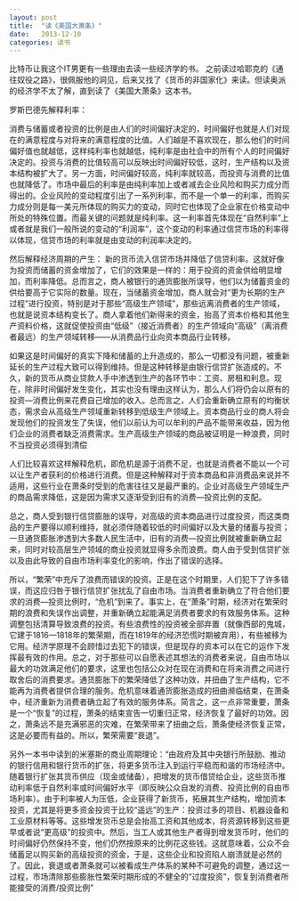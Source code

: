 ```yaml
---
layout: post
title:  "读《美国大萧条》"
date:   2013-12-10
categories: 读书 
---
```


比特币让我这个IT男更有一些理由去读一些经济学的书。
之前读过哈耶克的《通往奴役之路》，很佩服他的洞见，后来又找了《货币的非国家化》来读。但读奥派的经济学不太了解，直到读了《美国大萧条》这本书。

罗斯巴德先解释利率：

消费与储蓄或者投资的比例是由人们的时间偏好决定的，时间偏好也就是人们对现在的满意程度与对将来的满意程度的比值。人们越是不喜欢现在，那么他们的时间偏好值也就越低，这样纯利率也就越低，纯利率是由社会中的所有个人的时间偏好决定的。投资与消费的比值较高可以反映出时间偏好较低，这时，生产结构以及资本结构被扩大了。另一方面，时间偏好较高，纯利率就较高，而投资与消费的比值也就降低了。市场中最后的利率是由纯利率加上或者减去企业风险和购买力成分而得出的。企业风险的变动程度引出了一系列利率，而不是一个单一的利率，而购买力成分则是每一美元所体现的购买力的变动，同时它也体现了企业家在价格变动中所处的特殊位置。而最关键的问题就是纯利率。这一利率首先体现在“自然利率”上或者就是我们一般所说的变动的“利润率”，这个变动的利率通过信贷市场的利率得以体现，信贷市场的利率就是由变动的利润率决定的。

然后解释经济周期的产生：
新的货币流入信贷市场并降低了信贷利率。这就好像为投资而储蓄的资金增加了，它们的效果是一样的：用于投资的资金供给明显增加，而利率降低。总而言之，商人被银行的通货膨胀所误导，他们以为储蓄资金的供给要高于它实际的数量。现在，当储蓄资金增加，商人就会对“更为长期的生产过程”进行投资，特别是对于那些“高级生产领域”，那些远离消费者的生产领域，也就是说资本结构变长了。商人拿着他们新得来的资金，抬高了资本价格和其他生产资料价格，这就促使投资由“低级”（接近消费者）的生产领域向“高级”（离消费者最远）的生产领域转移——从消费品行业向资本商品行业转移。

如果这是时间偏好的真实下降和储蓄的上升造成的，那么一切都没有问题，被重新延长的生产过程大致可以得到维持。但是这种转移是由银行信贷扩张造成的。不久，新的货币从商业贷款人手中渗透到生产的各环节中：工资、房租和利息。现在，除非时间偏好发生变化，其实也没有理由这样认为，那么人们将仍会以原有的投资—消费比例来花费自己增加的收入。总而言之，人们会重新确立原有的均衡状态，需求会从高级生产领域重新转移到低级生产领域上。资本商品行业的商人将会发现他们的投资发生了失误，他们以前认为可以牟利的产品不能带来收益，因为他们企业的消费者缺乏消费需求。生产高级生产领域的商品被证明是一种浪费，同时不当投资必须得到清偿

人们比较喜欢这样解释危机，即危机是源于消费不足，也就是消费者不能以一个可以让生产者获利的价格进行消费。但是这种解释对于资本商品和非消费品来说并不适用，这些行业在萧条时受到的危害往往又是最严重的。企业对高级生产领域生产的商品需求降低，这是因为需求又逐渐受到旧有的消费—投资比例的支配。

总之，商人受到银行信贷膨胀的误导，对高级的资本商品进行过度投资，而这类商品的生产要得以顺利维持，就必须伴随着较低的时间偏好以及大量的储蓄与投资；一旦通货膨胀渗透到大多数人民生活中，旧有的消费—投资比例就被重新确立起来，同时对较高层生产领域的商业投资就显得多余而浪费。商人由于受到信贷扩张以及由此导致的自由市场利率变化的影响，作出了错误的选择。

所以，“繁荣”中充斥了浪费而错误的投资。正是在这个时期里，人们犯下了许多错误，而这应归咎于银行信贷扩张扰乱了自由市场。当消费者重新确立了符合他们要求的消费—投资比例时，“危机”到来了。事实上，在“萧条”时期，经济对在繁荣时期的浪费和失误作出调整，并重新确立起能满足消费者要求的有效服务体系。这种调整包括清算导致浪费的投资。有些浪费性的投资被全部弃置（就像西部的鬼城，它建于1816—1818年的繁荣期，而在1819年的经济恐慌时期被弃用），有些被移为它用。经济学原理不会顾惜过去犯下的错误，但是现存的资本可以在它的运作下发挥最有效的作用。总之，对于那些可以自愿表述其想法的消费者来说，自由市场以最大的功效满足他们的要求，这里也包括公众对在现在消费和在将来消费之间进行取舍后的消费要求。通货膨胀下的繁荣降低了这种功效，并扭曲了生产结构，它不能再为消费者提供合理的服务。危机意味着通货膨胀造成的扭曲濒临结束，在萧条中，经济重新为消费者确立起了有效的服务体系。简言之，这一点非常重要，萧条是一个“恢复”的过程，萧条的结束宣告一切重归正常，经济恢复了最好的功效。因之，萧条远不是充满邪恶的灾难，在繁荣带来了扭曲之后，萧条使经济恢复正常，这是必要而有益的。所以，繁荣需要“衰退”。

另外一本书中读到的米塞斯的商业周期理论：“由政府及其中央银行所鼓励、推动的银行信用和银行货币的扩张，将更多货币注入到运行平稳而和谐的市场经济中。随着银行扩张其货币供应（现金或储备），把增发的货币借贷给企业，这些货币推动利率低于自然利率或时间偏好水平（即反映公众自发的消费、投资比例的自由市场利率）。由于利率被人为压低，企业获得了新货币，拓展其生产结构，增加资本投资，尤其是将更多资金投资于比较“遥远”的生产：投资过多的项目、机器设备和工业原材料等等。这些增发货币总是会抬高工资和其他成本，将资源转移到这些更早或者说“更高级”的投资中。然后，当工人或其他生产者得到增发货币时，他们的时间偏好仍然保持不变，他们仍然按原来的比例花这些钱。这就意味着，公众不会储蓄足以购买新的高级投资的资金，于是，这些企业和投资陷人崩溃就是必然的了。因此，衰退或者萧条就可以被看成生产体系的某种不可避免的调整，通过这一过程，市场清除那些膨胀性繁荣时期形成的不健全的“过度投资”，恢复到消费者所能接受的消费/投资比例”